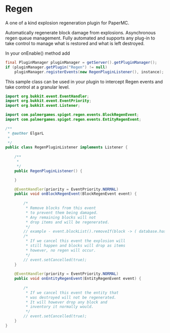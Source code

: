 # Regen
A one of a kind explosion regeneration plugin for PaperMC.

Automatically regenerate block damage from explosions. Asynchronous regen queue management.
Fully automated and supports any plug-in to take control to manage what is restored and what is left destroyed.

In your onEnable() method add
```java
final PluginManager pluginManager = getServer().getPluginManager();
if (pluginManager.getPlugin("Regen") != null)
	pluginManager.registerEvents(new RegenPluginListener(), instance);
```

This sample class can be used in your plugin to intercept Regen events and take control at a granular level.

```java
import org.bukkit.event.EventHandler;
import org.bukkit.event.EventPriority;
import org.bukkit.event.Listener;

import com.palmergames.spigot.regen.events.BlockRegenEvent;
import com.palmergames.spigot.regen.events.EntityRegenEvent;

/**
 * @author ElgarL
 *
 */
public class RegenPluginListener implements Listener {
	
	/**
	 * 
	 */
	public RegenPluginListener() {

	}

	@EventHandler(priority = EventPriority.NORMAL)
	public void onBlockRegenEvent(BlockRegenEvent event) {
	
		/*
		 * Remove blocks from this event
		 * to prevent them being damaged.
		 * Any remaining blocks will not
		 * drop items and will be regenerated.
		 */
		// example - event.blockList().removeIf(block -> ( database.hasPlot(block.getLocation()) );
		/*
		 * If we cancel this event the explosion will
		 * still happen and blocks will drop as items
		 * however, no regen will occur.
		 */
		// event.setCancelled(true);
	}
	
	@EventHandler(priority = EventPriority.NORMAL)
	public void onEntityRegenEvent(EntityRegenEvent event) {
		
		/*
		 * If we cancel this event the entity that
		 * was destroyed will not be regenerated.
		 * It will however drop any block and
		 * inventory it normally would.
		 */
		// event.setCancelled(true);
	}
}
```
